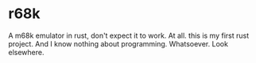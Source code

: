 # r68k
A m68k emulator in rust, don't expect it to work. At all. this is my first rust project. And I know nothing about programming. Whatsoever. Look elsewhere.

